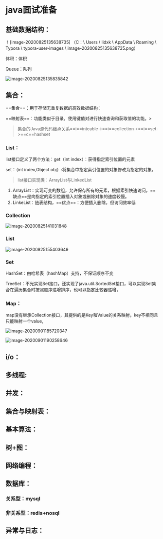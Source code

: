 # java面试准备

## 基础数据结构：

！[image-20200825135638735] （C：\ Users \ lidxk \ AppData \ Roaming \ Typora \ typora-user-images \ image-20200825135638735.png）

体积：体积


Queue：队列

![image-20200825135835842](C:\Users\lidxk\AppData\Roaming\Typora\typora-user-images\image-20200825135835842.png)



## 集合：

==集合==：用于存储无重复数据的高效数据结构：

==映射表==：功能类似于目录，使用键值对进行快速查询和获取值的功能。>

> 集合的Java源代码继承关系==i==inteable->==i==collection->==i==set->==c==hashset
>
> 

### List：

list接口定义了两个方法：get（int index）：获得指定索引位置的元素

set：（int index,Object obj）:将集合中指定索引位置的对象修改为指定的对象。

> list接口实现类：ArrayList与LinkedList

1. ArrayList：实现可变的数组，允许保存所有的元素，根据索引快速访问，==缺点==是向指定的索引位置插入对象或删除对象的速度较慢。
2. LinkeList：链表结构，==优点==：方便插入删除，但访问效率低

### Collection

![image-20200825141031848](C:\Users\lidxk\AppData\Roaming\Typora\typora-user-images\image-20200825141031848.png)

### List

![image-20200825155403649](C:\Users\lidxk\AppData\Roaming\Typora\typora-user-images\image-20200825155403649.png)



### Set

HashSet：由哈希表（hashMap）支持，不保证顺序不变

TreeSet：不光实现Set接口，还实现了java.util.SortedSet接口，可以实现Set集合在遍历集合时按照顺序递增排序，也可以指定比较器递增，

### Map：

map没有继承Collection接口，其提供的是Key和Value的关系映射，key不相同且只能映射一个value,

![image-20200901185720347](C:\Users\lidxk\AppData\Roaming\Typora\typora-user-images\image-20200901185720347.png)

![image-20200901190258646](C:\Users\lidxk\AppData\Roaming\Typora\typora-user-images\image-20200901190258646.png)



## i/o：

## 多线程:

## 并发：

## 集合与映射表：

## 基本算法：

## 树+图：

## 网络编程：

## 数据库：

### 关系型：mysql

### 非关系型：redis+nosql

## 异常与日志：

